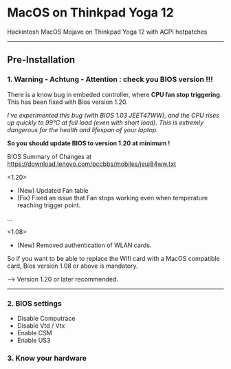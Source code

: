 # MacOS on Thinkpad Yoga 12
Hackintosh MacOS Mojave on Thinkpad Yoga 12 with ACPI hotpatches

------------------
## Pre-Installation

### 1. Warning - Achtung - Attention : check you BIOS version !!!

There is a know bug in embeded controller, where **CPU fan stop triggering**. This has been fixed with Bios version 1.20.

*I've experimented this bug (with BIOS 1.03 JEET47WW), and the CPU rises up quickly to 99°C at full load (even with short load). This is extremly dangerous for the health and lifespan of your laptop.*

**So you should update BIOS to version 1.20 at minimum !**

BIOS Summary of Changes at https://download.lenovo.com/pccbbs/mobiles/jeuj84ww.txt

<1.20>
- (New) Updated Fan table
- (Fix) Fixed an issue that Fan stops working even when temperature reaching trigger point.

...

<1.08>
- (New) Removed authentication of WLAN cards.


So if you want to be able to replace the Wifi card with a MacOS compatible card, Bios version 1.08 or above is mandatory.

--> Version 1.20 or later recommended.

---------------------

### 2. BIOS settings

- Disable Computrace
- Disable Vtd / Vtx
- Enable CSM
- Enable US3

### 3. Know your hardware
